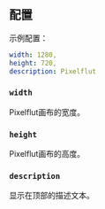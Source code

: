 ## 配置

示例配置：

```yaml
width: 1280,
height: 720,
description: Pixelflut
```

### `width`

Pixelflut画布的宽度。

### `height`

Pixelflut画布的高度。

### `description`

显示在顶部的描述文本。